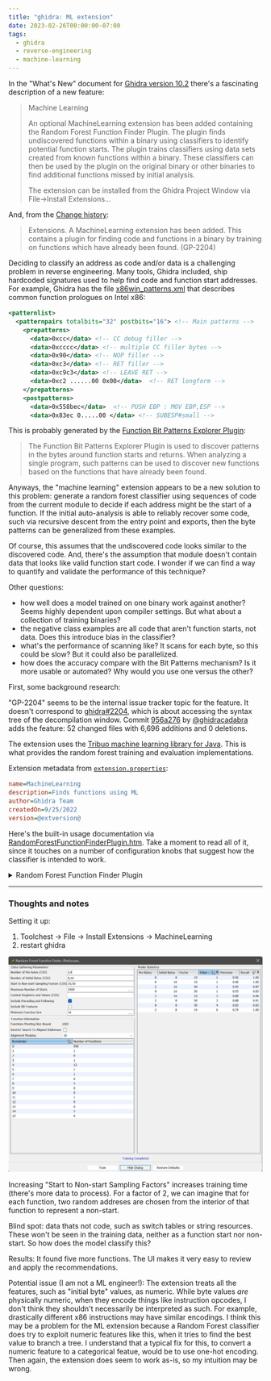 ```yaml
---
title: "ghidra: ML extension"
date: 2023-02-26T00:00:00-07:00
tags:
  - ghidra
  - reverse-engineering
  - machine-learning
---
```


In the "What's New" document for [Ghidra version 10.2](https://htmlpreview.github.io/?https://github.com/NationalSecurityAgency/ghidra/blob/Ghidra_10.2_build/Ghidra/Configurations/Public_Release/src/global/docs/WhatsNew.html) there's a fascinating description of a new feature:

> Machine Learning
>
> An optional MachineLearning extension has been added containing the Random Forest Function Finder Plugin. The plugin finds undiscovered functions within a binary using classifiers to identify potential function starts. The plugin trains classifiers using data sets created from known functions within a binary. These classifiers can then be used by the plugin on the original binary or other binaries to find additional functions missed by initial analysis.
> 
> The extension can be installed from the Ghidra Project Window via File->Install Extensions... 

And, from the [Change history](https://htmlpreview.github.io/?https://github.com/NationalSecurityAgency/ghidra/blob/Ghidra_10.2_build/Ghidra/Configurations/Public_Release/src/global/docs/ChangeHistory.html):

> Extensions. A MachineLearning extension has been added. This contains a plugin for finding code and functions in a binary by training on functions which have already been found. (GP-2204)

Deciding to classify an address as code and/or data is a challenging problem in reverse engineering. Many tools, Ghidra included, ship hardcoded signatures used to help find code and function start addresses. For example, Ghidra has the file [x86win_patterns.xml](https://github.com/NationalSecurityAgency/ghidra/blob/49c2010b63b56c8f20845f3970fedd95d003b1e9/Ghidra/Processors/x86/data/patterns/x86win_patterns.xml) that describes common function prologues on Intel x86:

```xml
<patternlist>
  <patternpairs totalbits="32" postbits="16"> <!-- Main patterns -->
    <prepatterns>
      <data>0xcc</data> <!-- CC debug filler -->
      <data>0xcccc</data> <!-- multiple CC filler bytes -->
      <data>0x90</data> <!-- NOP filler -->
      <data>0xc3</data> <!-- RET filler -->
      <data>0xc9c3</data> <!-- LEAVE RET -->
      <data>0xc2 ......00 0x00</data>  <!-- RET longform -->
    </prepatterns>
    <postpatterns>
      <data>0x558bec</data>  <!-- PUSH EBP : MOV EBP,ESP -->
      <data>0x83ec 0.....00 </data> <!-- SUBESP#small -->
```

This is probably generated by the [
Function Bit Patterns Explorer Plugin](https://github.com/NationalSecurityAgency/ghidra/tree/b4de95f4f5c5b2d22e2861a08f7f8f6b40f6e6a7/Ghidra/Features/BytePatterns/src/main/java/ghidra/bitpatterns):

> The Function Bit Patterns Explorer Plugin is used to discover patterns in the bytes around function starts and returns. When analyzing a single program, such patterns can be used to discover new functions based on the functions that have already been found.


Anyways, the "machine learning" extension appears to be a new solution to this problem: generate a random forest classifier using sequences of code from the current module to decide if each address might be the start of a function. If the initial auto-analysis is able to reliably recover some code, such via recursive descent from the entry point and exports, then the byte patterns can be generalized from these examples.

Of course, this assumes that the undiscovered code looks similar to the discovered code. And, there's the assumption that module doesn't contain data that looks like valid function start code. I wonder if we can find a way to quantify and validate the performance of this technique?

Other questions:
  - how well does a model trained on one binary work against another? Seems highly dependent upon compiler settings. But what about a collection of training binaries?
  - the negative class examples are all code that aren't function starts, not data. Does this introduce bias in the classifier?
  - what's the performance of scanning like? It scans for each byte, so this could be slow? But it could also be parallelized.
  - how does the accuracy compare with the Bit Patterns mechanism? Is it more usable or automated? Why would you use one versus the other?

First, some background research:

"GP-2204" seems to be the internal issue tracker topic for the feature. It doesn't correspond to [ghidra#2204](https://github.com/NationalSecurityAgency/ghidra/issues/2204), which is about accessing the syntax tree of the decompilation window.
Commit [956a276](https://github.com/NationalSecurityAgency/ghidra/commit/956a276387cb2068ce4ca12595c6b699d457792b) by [@ghidracadabra](https://github.com/ghidracadabra) adds the feature: 52 changed files with 6,696 additions and 0 deletions. 

The extension uses the [Tribuo machine learning library for Java](https://tribuo.org/). This is what provides the random forest training and evaluation implementations.

Extension metadata from [`extension.properties`](https://github.com/NationalSecurityAgency/ghidra/commit/956a276387cb2068ce4ca12595c6b699d457792b#diff-72fa3b5fed1156f43819409b482550cc8937a927e4498a0cfd99ae9460492230):

```ini
name=MachineLearning
description=Finds functions using ML
author=Ghidra Team
createdOn=9/25/2022
version=@extversion@
```

Here's the built-in usage documentation via [RandomForestFunctionFinderPlugin.htm](https://github.com/NationalSecurityAgency/ghidra/commit/956a276387cb2068ce4ca12595c6b699d457792b#diff-cd2bbc9de62498ca20bea329b0a51981d6b07548b808f5daba611a724ec5d421). Take a moment to read all of it, since it touches on a number of configuration knobs that suggest how the classifier is intended to work.

<details>
  <summary>Random Forest Function Finder Plugin</summary>
  <div style="margin-left: 1em; padding-left: 1em; border-left: 3px solid grey;">
  <H1><A name="RandomForestFunctionFinderPlugin"></A>Random Forest Function Finder Plugin</H1>

  <P> This plugin trains models used to find function starts within a program.  Essentially,
  the training set consists of addresses in a program where Ghidra's analysis was able to 
  find functions.  The models are then applied to the rest of the program.  
  Models can also be applied to other programs. </P>

  <P> In the motivating use case, you either don't know the toolchain which produced a program
  or do not have a large number of sample programs to train other types of models. </P> 

  <P> Note: in general, this plugin ensures that addresses used for training, testing, or
  searching for function starts are aligned relative to the processor's instruction alignment.
  Defined data within an executable block is an exception - all such bytes are added to
  the test set as examples of non-starts.</P>

  <H2><A name="SuggestedWorkflow"></A> Basic Suggested Workflow</H2>
  <ol>
      <li> To begin, select <em>Search-&gt;For Code And Functions...</em> from the Code Browser.</li>
      <li> Click the <em>Train</em> button to train models using the default parameters.</li>
      <li> Choose the model with the fewest false positives (which will be apparent from
            the <em>Model Statistics</em> table).</li>  
      <li> Right-click on that model's row and select <em>DEBUG - Show test set errors</em>.</li>
      <li> Examine the resulting table to determine if there is a good cutoff for
            the probabilities.  Note that some of the "errors" might not actually be
            errors of the model: see the discussion in 
            <A href="#DebugModelTable">Debug Model Table</A>.</li>
      <li> If you're satisified with the performance of the model, right-click on the
            row and select <em>Apply Model</em>.  If you aren't, you can try changing the parameters
            and training again.  You can also try the <em>Include Bit Features</em> training option.</li>
      <li> In the resulting table, select all addresses with an <em>Undefined</em> interpretation whose
            probability is above your threshold, right-click, and select <em>Disassemble</em>.  This will 
            start disassembly (and follow-on analysis) at each selected address.</li>
      <li> Now, select all addresses whose interpretation is <em>Block Start</em> and whose probability
            of being a function is above your threshold, right-click, and select <em>Create Function(s)</em>.
            It's also probably worth filtering out any addresses which are the targets of 
            conditional references (which can be seen in the <em>Conditional Flow Refs</em> column). </li>
  </ol>
  <P> The script <em>FindFunctionsRFExampleScript.java</em> shows how to access the functionality of
  this plugin programmatically. </P>

  <H2><A name="ModelTrainingTable"></A> Model Training Table</H2>
  <P> This table is the main interface for training and applying models. </P>

  <H3><A name="DataGatheringParameters"></A> Data Gathering Parameters</H3>
  <P> The values in this panel control the number of models trained and the data used to train them.
  The first three fields: <A href="#NumberOfPreBytes">Number of Pre-Bytes (CSV)</A>,
  <A href="#NumberOfInitialBytes">Number of Initial Bytes (CSV)</A>, and 
  <A href="#StartToNonStartFactors"> Start to Non-start Sampling Factors (CSV)</A> accept
  CSVs of positive integers as input (a single integer with no comma is allowed).  Models
  corresponding to all possible choices of the three values will be trained and evaluated.
  That is, if you enter two values for the <em>Pre-bytes</em> field, three values for the
  <em>Initial Bytes</em> field, and four values for the <em>Sampling Factors</em> field, a total
  of 2*3*4 = 24 models will be trained and evaluated. </P>

  <H4><A name="NumberOfPreBytes"></A> Number of Pre-bytes (CSV) </H4>
  <P> Values in this list control how many bytes before an address are used to construct its
  feature vector. </P>

  <H4><A name="NumberOfInitialBytes"></A> Number of Initial Bytes (CSV) </H4>
  <P> Values in this list control how many bytes are used to construct the feature vector
  of an address, starting at the address. </P>

  <H4><A name="StartToNonStartFactors"></A> Start to Non-start Sampling Factors (CSV) </H4>
  <P> Values in this list control how many non-starts (i.e., addresses in the interiors
  of functions) are added to the training set for each function start in the training set.</P>

  <H4><A name="MaximumNumberOfStarts"></A> Maximum Number Of Starts </H4>
  <P> This field controls the maximum number of function starts that are added to the training
  set. </P>

  <H4><A name="ContextRegsAndValues"></A> Context Registers and Values (CSV) </H4>
  <P> This field allows you to specify values of context registers.  Addresses will only
  be added to the training/test sets if they agree with these values, and the disassembly
  action on the <a href="#FunctionStartTable"> Potential Functions Table</a> will apply the
  context register values first.  This field accepts CSVs of the form "creg1=x,creg2=y,...".
  For example, to restrict Thumb mode in an ARM program, you would enter "TMode=1" in this field.
  </P>

  <H4><A name="IncludePrecedingAndFollowing"></A> Include Preceding and Following </H4>
  <P> If this is selected, for every function entry in the training set, the code units immediately
  before it and after it are added to the training set as negative examples (and similarly for the
  test set). </P> 

  <H4><A name="IncludeBitFeatures"></A> Include Bit Features </H4>
  <P> If this is selected, a binary feature is added to the feature vector for each bit in the 
  recorded bytes. </P>

  <H4><A name="MinimumFunctionSize"></A> Minimum Function Size </H4>
  <P> This value is the minimum size a function must be for its entry and interior to be included
  in the training and test sets. </P>

  <H3><A name="FunctionInformation"></A> Function Information</H3>
  <P> This panel displays information about the functions in the program. </P>

  <H4><A name="FunctionsMeetingSizeBound"></A> Functions Meeting Size Bound</H4>
  <P> This field displays the number of functions meeting the size bound in the
  <A href="#MinimumFunctionSize"> Minimum Function Size</A> field.  You can use
  this to ensure that the value in <A href="#MaximumNumberOfStarts">Maximum Number
  of Starts</A> field doesn't cause all starts to be used for training (leaving
  none for testing).</P>

  <H4><A name="RestrictSearchToAlignedAddresses"></A> Restrict Search to Aligned Addresses </H4>
  <P> If this is checked, only addresses which are zero modulo the value in the 
  <A href="#AlignmentModulus">Alignment Modulus</A> combo box are searched for function starts.
  This does not affect training or testing, but can be a useful optimization when applying
  models, for instance when the <A href="#FunctionAlignmentTable">Function Alignment Table</A>
  shows that all (known) functions in the program are aligned on 16-byte boundaries. </P>

  <H4><A name="AlignmentModulus"></A> Alignment Modulus </H4>
  <P> The value in this combo box determines the modulus used when computing the values in
  the <A href="#FunctionAlignmentTable">Function Alignment Table</A>. </P>

  <H4><A name="FunctionAlignmentTable"></A> Function Alignment Table </H4>
  <P> The rows in this table display the number of (known) functions in the program
  whose address has the given remainder modulo the alignment modulus.</P>

  <H3><A name="ModelStatistics"></A> Model Statistics</H3>
  <P> This panel displays the statistics about the trained models as rows in a table.
  Actions on these rows allow you to apply the models or see the test set failures.</P>

  <H4><A name="ApplyModel"></A> Apply Model Action </H4>
  <P> This action will apply the model to the program used to train it. The addresses
  searched consist of all addresses which are loaded, initialized, marked as executable,
  and not already in a function body (this set can be modified by the user via the
  <A href="#RestrictSearchToAlignedAddresses"> Restrict Search to Aligned Addresses</A>
  and <A href="#MinLengthUndefinedRange"> Minimum Length of Undefined Ranges to Search</A> 
  options).  The results are displayed in a 
  <A href="#FunctionStartTable"> Function Start Table</A>. </P>

  <H4><A name="ApplyModelTo"></A> Apply Model To... Action </H4>
  <P> This action will open a dialog to select another program in the current project and
  then apply the model to it.  Note that the only check that the model is compatible with
  the selected program is that any context registers specified when training must be
  present in the selected program. </P> 

  <H4><A name="DebugModel"></A> Debug Model Action </H4>
  <P> This action will display a <A href="#DebugModelTable"> Debug Model Table</A>, which shows 
  all of the errors encountered when applying the model to its test set. </P>

  <H2><A name="FunctionStartTable"></A> Potential Functions Table</H2>
  <P> This table displays all addresses in the search set which the model thinks are function starts
  with probability at least .5. The table also shows the current "Interpretation" (e.g., undefined,
  instruction at start of basic block, etc) of the address along with the numbers of certain types
  of references to the address. </P>
  <P> The following actions are defined on this table:</P>

  <H3><A name="DisassembleAction"></A> Disassemble Action </H3>
  <P> This action is enabled when at least one of the selected rows corresponds to an address
  with an interpretation of "Undefined".  It begins disassembly at each "Undefined" address
  corresponding to a row in the selection. </P>

  <H3><A name="DisassembleAndApplyContextAction"></A> Disassemble and Apply Context Action </H3>
  <P> This action is similar to the <A href="#DisassembleAction">Disassemble Action</A>, except
  it sets the context register values specified before training the model at the addresses
  and then disassembles. </P>   

  <H3><A name="CreateFunctionsAction"></A> Create Functions Action </H3>
  <P> This action is enabled whenever the selection contains at least one row whose corresponding
  address is the start of a basic block.  This action creates functions at all such addresses.</P>

  <H3><A name="ShowSimilarStartsAction"></A> Show Similar Function Starts Action </H3>
  <P> This action is enabled when the selection contains exactly one row.  It displays
  a <A href="#SimilarStartsTable"> table</A> of the function starts in the training set
  which are most similar to the bytes at the address of the row. </P>

  <H2><A name="SimilarStartsTable"></A> Similar Function Starts Table </H2>
  <P> This table displays the function starts in the training set which are most similar
  to a potential function start "from the model's point of view".  Formally, similarity
  is measured using <b>random forest proximity</b>.  Given a potential start <i>p</i> and
  a known start <i>s</i>, the similarity of <i>p</i> and <i>s</i> is the proportion of trees
  which end up in the same leaf node when processing <i>p</i> and <i>s</i>. </P>
  <P> For convenience, the potential start is also displayed as a row in the table.  In
  the Address column, its address is surrounded by asterisks.</P>

  <H2><A name="DebugModelTable"></A> Debug Model Table </H2>
  <P> This table has the same format as the <A href="#FunctionStartTable">Potential Functions Table</A>
  but does not have the disassembly or function-creating actions (it does have the action to
  display similar function starts).  It displays all addresses in the test set where the classifier
  made an error.  Note that some in some cases, it might be the classifier which is correct and the
    original analysis which was wrong.  A common example is a tail call which 
  was optimized to a jump during compilation.  If there is only one jump to this address, then analysis
  may (reasonably) think that the function is just part of the function containing the jump even though
  the classifier thinks the jump target is a function start.</P>

  <H2><A name="Options"></A> Options </H2>
  <P> This plugin has the following options. They can be set in the Tool Options menu. </P>

  <H3><A name="MaxTestSetSize"></A> Maximum Test Set Size </H3>
  <P> This option controls the maximum size of the test sets (the test set of function
  starts and the test set of known non-starts which together form the model's "test set").  
  Each set that is larger than the maximum will be replaced with a random subset of the maximum size. </P> 

  <H3><A name="MinLengthUndefinedRange"></A> Minimum Length of Undefined Ranges to Search </H3>
  <P> This option controls the minimum length a run of undefined bytes must be in order to
  be searched for function starts.  This is an optimization which allows you to skip the
  (often quite numerous) small runs of undefined bytes between adjacent functions.  Note
  that this option has no effect on model training or evaluation.  </P>

  <P class="providedbyplugin">Provided By: <I>RandomForestFunctionFinderPlugin</I></P>    
  </div>
</details>

---

### Thoughts and notes

Setting it up:

  1. Toolchest -> File -> Install Extensions -> MachineLearning
  2. restart ghidra

![screenshot: results](results1.jpg "screenshot: results")

Increasing "Start to Non-start Sampling Factors" increases training time (there's more data to process). For a factor of 2, we can imagine that for each function, two random addreses are chosen from the interior of that function to represent a non-start. 

Blind spot: data thats not code, such as switch tables or string resources. These won't be seen in the training data, neither as a function start nor non-start. So how does the model classify this?

Results: It found five more functions. The UI makes it very easy to review and apply the recommendations.

Potential issue (I am not a ML engineer!): The extension treats all the features, such as "initial byte" values, as numeric. While byte values *are* physically numeric, when they encode things like instruction opcodes, I don't think they shouldn't necessarily be interpreted as such. For example, drastically different x86 instructions may have similar encodings. I think this may be a problem for the ML extension because a Random Forest classifier does try to exploit numeric features like this, when it tries to find the best value to branch a tree. I understand that a typical fix for this, to convert a numeric feature to a categorical featue, would be to use one-hot encoding. Then again, the extension does seem to work as-is, so my intuition may be wrong.